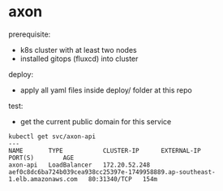 # axon

prerequisite:
- k8s cluster with at least two nodes
- installed gitops (fluxcd) into cluster

deploy:
- apply all yaml files inside deploy/ folder at this repo

test:
- get the current public domain for this service
```
kubectl get svc/axon-api
---
NAME       TYPE           CLUSTER-IP      EXTERNAL-IP                                                                    PORT(S)        AGE
axon-api   LoadBalancer   172.20.52.248   aef0c8dc6ba724b039cea938cc25397e-1749958889.ap-southeast-1.elb.amazonaws.com   80:31340/TCP   154m

